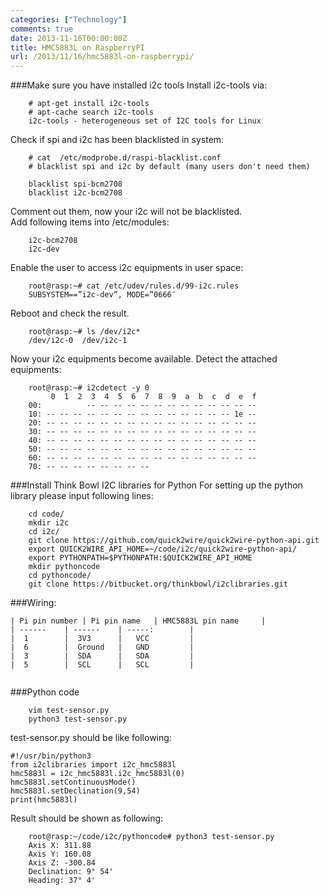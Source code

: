 ```yaml
---
categories: ["Technology"]
comments: true
date: 2013-11-16T00:00:00Z
title: HMC5883L on RaspberryPI
url: /2013/11/16/hmc5883l-on-raspberrypi/
---
```


###Make sure you have installed i2c tools
Install i2c-tools via:

```
	# apt-get install i2c-tools
	# apt-cache search i2c-tools
	i2c-tools - heterogeneous set of I2C tools for Linux
```

Check if spi and i2c has been blacklisted in system:

```
	# cat  /etc/modprobe.d/raspi-blacklist.conf 
	# blacklist spi and i2c by default (many users don't need them)
	
	blacklist spi-bcm2708
	blacklist i2c-bcm2708

```
Comment out them, now your i2c will not be blacklisted.    
Add following items into /etc/modules:

```
	i2c-bcm2708
	i2c-dev

```
Enable the user to access i2c equipments in user space: 

```
	root@rasp:~# cat /etc/udev/rules.d/99-i2c.rules 
	SUBSYSTEM==”i2c-dev”, MODE=”0666″

```
Reboot and check the result.     

```
	root@rasp:~# ls /dev/i2c*
	/dev/i2c-0  /dev/i2c-1

```
Now your i2c equipments become available. Detect the attached equipments:

```
	root@rasp:~# i2cdetect -y 0
	     0  1  2  3  4  5  6  7  8  9  a  b  c  d  e  f
	00:          -- -- -- -- -- -- -- -- -- -- -- -- -- 
	10: -- -- -- -- -- -- -- -- -- -- -- -- -- -- 1e -- 
	20: -- -- -- -- -- -- -- -- -- -- -- -- -- -- -- -- 
	30: -- -- -- -- -- -- -- -- -- -- -- -- -- -- -- -- 
	40: -- -- -- -- -- -- -- -- -- -- -- -- -- -- -- -- 
	50: -- -- -- -- -- -- -- -- -- -- -- -- -- -- -- -- 
	60: -- -- -- -- -- -- -- -- -- -- -- -- -- -- -- -- 
	70: -- -- -- -- -- -- -- -- 

```
###Install Think Bowl I2C libraries for Python
For setting up the python library please input following lines: 

```
	cd code/
	mkdir i2c
	cd i2c/
	git clone https://github.com/quick2wire/quick2wire-python-api.git
	export QUICK2WIRE_API_HOME=~/code/i2c/quick2wire-python-api/
	export PYTHONPATH=$PYTHONPATH:$QUICK2WIRE_API_HOME
	mkdir pythoncode
	cd pythoncode/
	git clone https://bitbucket.org/thinkbowl/i2clibraries.git

```
###Wiring:


```
| Pi pin number | Pi pin name 	| HMC5883L pin name  	|
| ------ 	| ------	| -----: 		|
|  1		|  3V3		|   VCC			|
|  6		|  Ground	|   GND			|
|  3		|  SDA		|   SDA			|
|  5		|  SCL		|   SCL			|


```
###Python code

```
	vim test-sensor.py
	python3 test-sensor.py 

```
test-sensor.py should be like following:
```
#!/usr/bin/python3
from i2clibraries import i2c_hmc5883l
hmc5883l = i2c_hmc5883l.i2c_hmc5883l(0)
hmc5883l.setContinuousMode()
hmc5883l.setDeclination(9,54)
print(hmc5883l)
```
Result should be shown as following:

```
	root@rasp:~/code/i2c/pythoncode# python3 test-sensor.py 
	Axis X: 311.88
	Axis Y: 160.08
	Axis Z: -300.84
	Declination: 9° 54'
	Heading: 37° 4'

```


